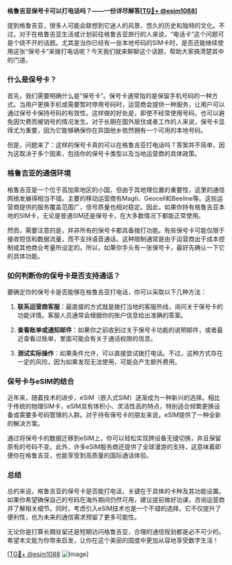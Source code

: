 **格鲁吉亚保号卡可以打电话吗？——一份详尽解答[[TG💪+ @esim1088](https://t.me/s/esim1088)]**

提到格鲁吉亚，很多人可能会联想到它迷人的风景、悠久的历史和独特的文化。不过，对于在格鲁吉亚生活或计划前往格鲁吉亚旅行的人来说，“电话卡”这个问题可是个绕不开的话题。尤其是当你已经有一张本地号码的SIM卡时，是否还能继续使用这张“保号卡”来拨打电话呢？今天我们就来聊聊这个话题，帮助大家搞清楚其中的门道。

### 什么是保号卡？

首先，我们需要明确什么是“保号卡”。保号卡通常指的是保留手机号码的一种方式。当用户更换手机或需要暂时停用号码时，运营商会提供一种服务，让用户可以通过保号卡保持号码的有效性。这样做的好处是，即使不经常使用号码，也可以避免因欠费而被销号的情况发生。对于长期在国外居住或者工作的人来说，保号卡显得尤为重要，因为它能够确保你在异国他乡依然拥有一个可用的本地号码。

但是，问题来了：这样的保号卡真的可以在格鲁吉亚打电话吗？答案并不简单，因为这取决于多个因素，包括你的保号卡类型以及当地运营商的具体政策。

### 格鲁吉亚的通信环境

格鲁吉亚是一个位于高加索地区的小国，但由于其地理位置的重要性，这里的通信网络发展得相当不错。主要的移动运营商有Magti、Geocell和Beeline等。这些运营商提供的服务覆盖范围广，信号质量也相对稳定。因此，如果你持有格鲁吉亚本地的SIM卡，无论是普通SIM还是保号卡，在大多数情况下都能正常使用。

然而，需要注意的是，并非所有的保号卡都具备拨打功能。有些保号卡可能仅限于接收短信和数据流量，而不支持语音通话。这种限制通常是由于运营商出于成本控制或其他商业考量所设定的。所以，如果你手头有一张保号卡，最好先确认一下它的具体功能。

### 如何判断你的保号卡是否支持通话？

要确定你的保号卡是否能够在格鲁吉亚打电话，你可以采取以下几种方法：

1. **联系运营商客服**：最直接的方式就是拨打当地的客服热线，询问关于保号卡的功能详情。客服人员通常会根据你的账户信息给出准确的答案。
   
2. **查看账单或通知邮件**：如果你之前收到过关于保号卡功能的说明邮件，或者最近查看过账单，里面可能会有关于通话权限的信息。

3. **测试实际操作**：如果条件允许，可以直接尝试拨打电话。不过，这种方式存在一定的风险，因为如果发现无法使用，可能会产生额外费用。

### 保号卡与eSIM的结合

近年来，随着技术的进步，eSIM（嵌入式SIM）逐渐成为一种新兴的选择。相比于传统的物理SIM卡，eSIM具有体积小、灵活性高的特点，特别适合频繁更换设备或需要多号码管理的人群。对于持有保号卡的朋友来说，eSIM提供了一种全新的解决方案。

通过将保号卡的数据迁移到eSIM上，你可以轻松实现跨设备无缝切换，并且保留原有的号码不变。此外，许多eSIM服务商还提供了全球漫游的支持，这意味着即便你在格鲁吉亚，也能享受到高质量的国际通话体验。

### 总结

总的来说，格鲁吉亚的保号卡是否能打电话，关键在于具体的卡种及其功能设置。如果你希望确保自己的号码在海外期间仍然可用，建议提前做好功课，咨询运营商并了解相关细节。同时，考虑引入eSIM技术也是一个不错的选择，它不仅提升了便利性，也为未来的通信需求预留了更多可能性。

无论你是打算长期驻留还是短期访问格鲁吉亚，合理的通信规划都是必不可少的。希望本文能为你带来启发，让你在这个美丽的国度中更加从容地享受数字生活！

[[TG💪+ @esim1088](https://t.me/s/esim1088) ![Image](https://i.postimg.cc/4NQfJmqS/Snipaste-2025-05-13-00-14-12.png)]
